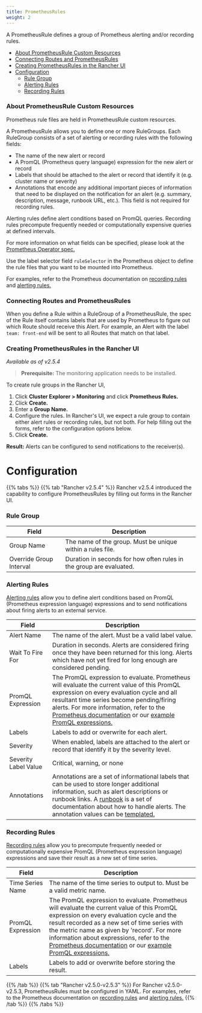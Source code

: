 ```yaml
---
title: PrometheusRules
weight: 2
---
```


A PrometheusRule defines a group of Prometheus alerting and/or recording rules.

- [About PrometheusRule Custom Resources](#about-prometheusrule-custom-resources)
- [Connecting Routes and PrometheusRules](#connecting-routes-and-prometheusrules)
- [Creating PrometheusRules in the Rancher UI](#creating-prometheusrules-in-the-rancher-ui)
- [Configuration](#configuration)
  - [Rule Group](#rule-group)
  - [Alerting Rules](#alerting-rules)
  - [Recording Rules](#recording-rules)

### About PrometheusRule Custom Resources

Prometheus rule files are held in PrometheusRule custom resources.

A PrometheusRule allows you to define one or more RuleGroups. Each RuleGroup consists of a set of alerting or recording rules with the following fields:

- The name of the new alert or record
- A PromQL (Prometheus query language) expression for the new alert or record
- Labels that should be attached to the alert or record that identify it (e.g. cluster name or severity)
- Annotations that encode any additional important pieces of information that need to be displayed on the notification for an alert (e.g. summary, description, message, runbook URL, etc.). This field is not required for recording rules.

Alerting rules define alert conditions based on PromQL queries. Recording rules precompute frequently needed or computationally expensive queries at defined intervals.

For more information on what fields can be specified, please look at the [Prometheus Operator spec.](https://github.com/prometheus-operator/prometheus-operator/blob/master/Documentation/api.md#prometheusrulespec)

Use the label selector field `ruleSelector` in the Prometheus object to define the rule files that you want to be mounted into Prometheus.

For examples, refer to the Prometheus documentation on [recording rules](https://prometheus.io/docs/prometheus/latest/configuration/recording_rules/) and [alerting rules.](https://prometheus.io/docs/prometheus/latest/configuration/alerting_rules/)

### Connecting Routes and PrometheusRules

When you define a Rule within a RuleGroup of a PrometheusRule, the spec of the Rule itself contains labels that are used by Prometheus to figure out which Route should receive this Alert. For example, an Alert with the label `team: front-end` will be sent to all Routes that match on that label.

### Creating PrometheusRules in the Rancher UI

_Available as of v2.5.4_

> **Prerequisite:** The monitoring application needs to be installed.

To create rule groups in the Rancher UI,

1. Click **Cluster Explorer > Monitoring** and click **Prometheus Rules.** 
1. Click **Create.**
1. Enter a **Group Name.**
1. Configure the rules. In Rancher's UI, we expect a rule group to contain either alert rules or recording rules, but not both. For help filling out the forms, refer to the configuration options below.
1. Click **Create.**

**Result:** Alerts can be configured to send notifications to the receiver(s).

# Configuration

{{% tabs %}}
{{% tab "Rancher v2.5.4" %}}
Rancher v2.5.4 introduced the capability to configure PrometheusRules by filling out forms in the Rancher UI.


### Rule Group

| Field | Description |
|-------|----------------|
| Group Name |  The name of the group. Must be unique within a rules file.   |
| Override Group Interval |  Duration in seconds for how often rules in the group are evaluated.    |


### Alerting Rules

[Alerting rules](https://prometheus.io/docs/prometheus/latest/configuration/alerting_rules/) allow you to define alert conditions based on PromQL (Prometheus expression language) expressions and to send notifications about firing alerts to an external service.

| Field | Description |
|-------|----------------|
| Alert Name |  The name of the alert. Must be a valid label value.   |
| Wait To Fire For |   Duration in seconds. Alerts are considered firing once they have been returned for this long. Alerts which have not yet fired for long enough are considered pending. |
| PromQL Expression |   The PromQL expression to evaluate. Prometheus will evaluate the current value of this PromQL expression on every evaluation cycle and all resultant time series become pending/firing alerts.  For more information, refer to the [Prometheus documentation](https://prometheus.io/docs/prometheus/latest/querying/basics/) or our [example PromQL expressions.](../expression) |
| Labels |  Labels to add or overwrite for each alert.      |
| Severity |   When enabled, labels are attached to the alert or record that identify it by the severity level.  |
| Severity Label Value | Critical, warning, or none |
| Annotations |  Annotations are a set of informational labels that can be used to store longer additional information, such as alert descriptions or runbook links. A [runbook](https://en.wikipedia.org/wiki/Runbook) is a set of documentation about how to handle alerts. The annotation values can be [templated.](https://prometheus.io/docs/prometheus/latest/configuration/alerting_rules/#templating)  |

### Recording Rules

[Recording rules](https://prometheus.io/docs/prometheus/latest/configuration/recording_rules/#recording-rules) allow you to precompute frequently needed or computationally expensive PromQL (Prometheus expression language) expressions and save their result as a new set of time series. 

| Field | Description |
|-------|----------------|
| Time Series Name |   The name of the time series to output to. Must be a valid metric name.  |
| PromQL Expression |  The PromQL expression to evaluate. Prometheus will evaluate the current value of this PromQL expression on every evaluation cycle and the result recorded as a new set of time series with the metric name as given by 'record'.  For more information about expressions, refer to the [Prometheus documentation](https://prometheus.io/docs/prometheus/latest/querying/basics/) or our [example PromQL expressions.](../expression)  |
| Labels |   Labels to add or overwrite before storing the result.     |

{{% /tab %}}
{{% tab "Rancher v2.5.0-v2.5.3" %}}
For Rancher v2.5.0-v2.5.3, PrometheusRules must be configured in YAML. For examples, refer to the Prometheus documentation on [recording rules](https://prometheus.io/docs/prometheus/latest/configuration/recording_rules/) and [alerting rules.](https://prometheus.io/docs/prometheus/latest/configuration/alerting_rules/)
{{% /tab %}}
{{% /tabs %}}